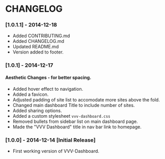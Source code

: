 CHANGELOG
=============

### [1.0.1.1] - 2014-12-18
- Added CONTRIBUTING.md
- Added CHANGELOG.md
- Updated README.md
- Version added to footer.

### [1.0.1] - 2014-12-17
#### Aesthetic Changes - for better spacing.
- Added hover effect to navigation.
- Added a favicon.
- Adjusted padding of site list to accomodate more sites above the fold.
- Changed main dashboard Title to include number of sites.
- Added sharing options.
- Added a custom stylesheet `vvv-dashboard.css`
- Removed bullets from sidebar list on main dashboard page.
- Made the "VVV Dashboard" title in nav bar link to homepage.

### [1.0.0] - 2014-12-14 [Initial Release]

- First working version of VVV-Dashboard.
